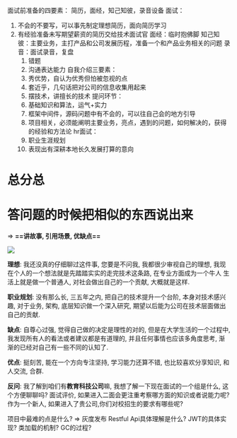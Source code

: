 面试前准备的四要素：
简历，面经，知己知彼，录音设备
面试：

1. 不会的不要写，可以事先制定理想简历，面向简历学习
2. 有经验准备未写期望薪资的简历交给技术面试官
   面经：临时抱佛脚
   知己知彼：主要业务，主打产品和公司发展历程，准备一个和产品业务相关的问题
   录音：面试录音，复盘
   1. 错题
   2. 沟通表达能力
      自我介绍三要素：
   3. 秀优势，自认为优秀但怕被忽视的点
   4. 套近乎，几句话把对公司的信息收集用起来
   3. 摆技术，讲擅长的技术
      提问环节：
   6. 基础知识和算法，运气+实力
   7. 框架中间件，源码问题中有不会的，可以往自己会的地方引导
   3. 项目相关，必须能阐明主要业务，亮点，遇到的问题，如何解决的，获得的经验和方法论
      hr面试：
   9. 职业生涯规划
   2. 表现出有深耕本地长久发展打算的意向





# 总分总

# 答问题的时候把相似的东西说出来 

=> **==讲故事, 引用场景, 优缺点==**



![](https://s2.loli.net/2022/03/30/dHl4IQJMN1orXSP.png)





**理想**: 
我还没真的仔细聊过这件事, 您要是不问我, 我都很少审视自己的理想, 我现在个人的一个想法就是先踏踏实实的走完技术这条路, 在专业方面成为一个牛人
生活上就是做一个普通人, 对社会做出自己的一个贡献, 大概就是这样. 

**职业规划**: 
没有那么长, 三五年之内, 把自己的技术提升一个台阶, 本身对技术感兴趣, 对于业务, 架构, 底层知识做一个深入研究, 期望以后能为公司在技术层面做出自己的贡献. 

**缺点**: 
自尊心过强, 觉得自己做的决定是理性的对的, 但是在大学生活的一个过程中, 我发现所有人的看法或者建议都是有道理的, 并且任何事情也应该多角度思考, 渐渐的已经对自己有一些不同的认知了.

**优点**: 
挺刻苦, 能在一个方向专注坚持, 学习能力还算不错, 也比较喜欢分享知识, 和人交流, 合群.

**反问**: 
我了解到咱们有**教育科技公司**嘛, 我想了解一下现在面试的一个组是什么, 这个方便聊聊吗?
面试评价, 如果进入二面会更注重考察哪方面的知识或者说能力呢?
作为一个新人, 如果进入了贵公司,你们对校招生的要求有哪些呢?










项目中最难的点是什么? => 灰度发布
Restful Api具体理解是什么?
JWT的具体实现?
类加载的机制? GC的过程?
